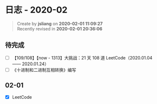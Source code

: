 日志 - 2020-02
===

> Create by **jsliang** on **2020-02-01 11:09:27**  
> Recently revised in **2020-02-01 20:36:06**

## 待完成

* [ ] 【109/108】【now - 1313】大挑战：21 天 108 道 LeetCode（2020.01.04 —— 2020.01.24）
* [ ] 《十进制和二进制互相转换》编写

## 02-01

* [x] LeetCode